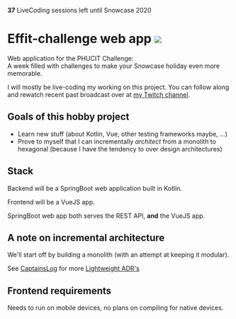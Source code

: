 **37** LiveCoding sessions left until Snowcase 2020 

# Effit-challenge web app [![](https://travis-ci.org/SoftwareSandbox/effit-challenge.svg?branch=master)](https://travis-ci.org/SoftwareSandbox/effit-challenge)
Web application for the PHUCIT Challenge:  
A week filled with challenges to make your Snowcase holiday even more memorable.

I will mostly be live-coding my working on this project. You can follow along and rewatch recent past broadcast over at [my Twitch channel](https://twitch.tv/sch3lpsc2).

## Goals of this hobby project

* Learn new stuff (about Kotlin, Vue, other testing frameworks maybe, ...)
* Prove to myself that I can incrementally _architect_ from a monolith to hexagonal (because I have the tendency to over design architectures)

## Stack
Backend will be a SpringBoot web application built in Kotlin.

Frontend will be a VueJS app.

SpringBoot web app both serves the REST API, **and** the VueJS app.

## A note on incremental architecture
We'll start off by building a monolith (with an attempt at keeping it modular).

See [CaptainsLog](CaptainsLog.md) for more [Lightweight ADR's](https://adr.github.io/)

## Frontend requirements
Needs to run on mobile devices, no plans on compiling for native devices.
 